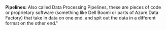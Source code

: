 
**Pipelines:** Also called Data Processing Pipelines, these are pieces of code or proprietary software (something like Dell Boomi or parts of Azure Data Factory) that take in data on one end, and spit out the data in a different format on the other end."

